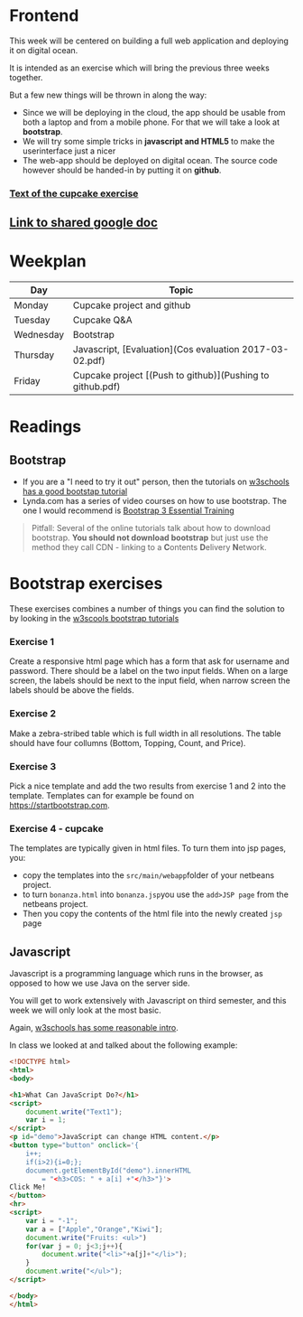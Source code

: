 # Frontend

This week will be centered on building a full web application and deploying it on digital ocean. 

It is intended as an exercise which will bring the previous three weeks together.

But a few new things will be thrown in along the way:

* Since we will be deploying in the cloud, the app should be usable from both a laptop and from a mobile phone. For that we will take a look at **bootstrap**.
* We will try some simple tricks in **javascript and HTML5** to make the userinterface just a nicer
* The web-app should be deployed on digital ocean. The source code however should be handed-in by putting it on **github**.


### [Text of the cupcake exercise](Cupcakes.md)

## [Link to shared google doc](https://docs.google.com/document/d/1x8VzwHrfKeVHiUy9CLpQg57RplmIUQrGPw3RJrBs-r0/edit)

# Weekplan 

Day | Topic
---|---
Monday | Cupcake project and github
Tuesday | Cupcake Q&A
Wednesday | Bootstrap
Thursday | Javascript, [Evaluation](Cos evaluation 2017-03-02.pdf)
Friday | Cupcake project [(Push to github)](Pushing to github.pdf)


# Readings

## Bootstrap
* If you are a "I need to try it out" person, then the tutorials on [w3schools has a good bootstap tutorial](https://www.w3schools.com/bootstrap/default.asp)
* Lynda.com has a series of video courses on how to use bootstrap. The one I would recommend is [Bootstrap 3 Essential Training](https://www.lynda.com/Bootstrap-tutorials/Welcome/417641/429420-4.html)

>Pitfall: Several of the online tutorials talk about how to download bootstrap. **You should not download bootstrap** but just use the method they call CDN - linking to a **C**ontents **D**elivery **N**etwork.

# Bootstrap exercises
These exercises combines a number of things you can find the solution to by looking in the [w3scools bootstrap tutorials](https://www.w3schools.com/bootstrap/default.asp)

### Exercise 1
Create a responsive html page which has a form that ask for username and password. There should be a label on the two input fields. When on a large screen, the labels should be next to the input field, when narrow screen the labels should be above the fields.

### Exercise 2
Make a zebra-stribed table which is full width in all resolutions. The table should have four collumns (Bottom, Topping, Count, and Price). 

### Exercise 3
Pick a nice template and add the two results from exercise 1 and 2 into the template. Templates can for example be found on https://startbootstrap.com.

### Exercise 4 - cupcake
The templates are typically given in html files. To turn them into jsp pages, you:

* copy the templates into the `src/main/webapp`folder of your netbeans project.
* to turn `bonanza.html` into `bonanza.jsp`you use the `add>JSP page` from the netbeans project. 
* Then you copy the contents of the html file into the newly created `jsp` page

## Javascript
Javascript is a programming language which runs in the browser, as opposed to how we use Java on the server side.

You will get to work extensively with Javascript on third semester, and this week we will only look at the most basic.

Again, [w3schools has some reasonable intro](https://www.w3schools.com/js/default.asp).

In class we looked at and talked about the following example:

```html
<!DOCTYPE html>
<html>
<body>

<h1>What Can JavaScript Do?</h1>
<script>
	document.write("Text1");
	var i = 1;
</script>
<p id="demo">JavaScript can change HTML content.</p>
<button type="button" onclick='{
	i++; 
	if(i>2){i=0;}; 
	document.getElementById("demo").innerHTML 
		= "<h3>COS: " + a[i] +"</h3>"}'>
Click Me!
</button>
<hr>
<script>
	var i = "-1";
	var a = ["Apple","Orange","Kiwi"];
	document.write("Fruits: <ul>")
	for(var j = 0; j<3;j++){
		document.write("<li>"+a[j]+"</li>");
	}
	document.write("</ul>");
</script>

</body>
</html>
```



